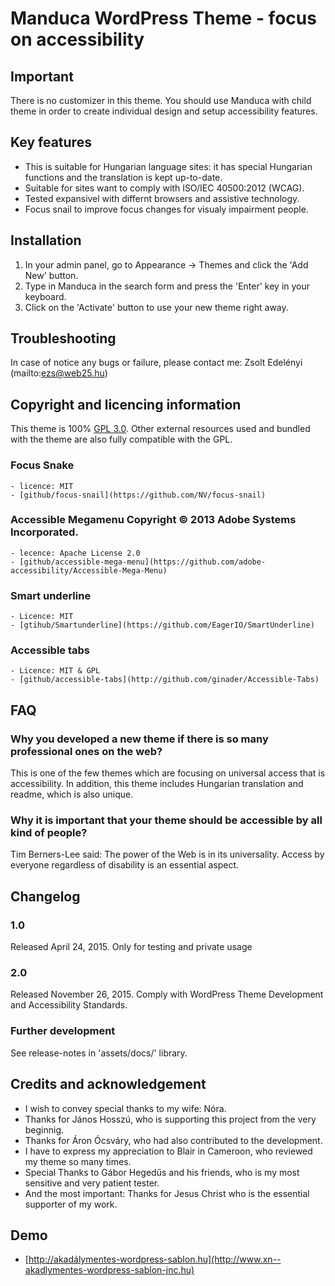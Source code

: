 # Manduca WordPress Theme - focus on accessibility


## Important
There is no customizer in this theme. You should use Manduca with child theme in order to create individual design and setup accessibility features. 

## Key features
* This is suitable for Hungarian language sites: it has special Hungarian functions and the translation is kept up-to-date.
* Suitable for sites want to comply with ISO/IEC 40500:2012 (WCAG).
* Tested expansivel with differnt browsers and assistive technology.
* Focus snail to improve focus changes for visualy impairment people.

## Installation
1. In your admin panel, go to Appearance -> Themes and click the 'Add New' button.
2. Type in Manduca in the search form and press the 'Enter' key in your keyboard.
3. Click on the 'Activate' button to use your new theme right away.

## Troubleshooting
In case of notice any bugs or failure, please contact me: Zsolt Edelényi (mailto:ezs@web25.hu)

## Copyright and licencing information
This theme is 100% [GPL 3.0](https://www.gnu.org/licenses/gpl-3.0.en.html). Other external resources used and bundled with the theme are also fully compatible with the GPL.

### Focus Snake
    - licence: MIT 
    - [github/focus-snail](https://github.com/NV/focus-snail)
### Accessible Megamenu Copyright © 2013 Adobe Systems Incorporated.
	- lecence: Apache License 2.0 
    - [github/accessible-mega-menu](https://github.com/adobe-accessibility/Accessible-Mega-Menu)
### Smart underline
    - Licence: MIT
	- [gtihub/Smartunderline](https://github.com/EagerIO/SmartUnderline)
### Accessible tabs
	- Licence: MIT & GPL
	- [github/accessible-tabs](http://github.com/ginader/Accessible-Tabs)


## FAQ
### Why you developed a new theme if there is so many professional ones on the web?
This is one of the few themes which are focusing on universal access that is accessibility.  In addition, this theme includes Hungarian translation and readme, which is also unique. 
### Why it is important that your theme should be accessible by all kind of people? 
Tim Berners-Lee said: The power of the Web is in its universality. Access by everyone regardless of disability is an essential aspect.

## Changelog
 
### 1.0
 Released April 24, 2015.
 Only for testing and private usage
 
### 2.0
 Released November 26, 2015.
 Comply with WordPress Theme Development and Accessibility Standards. 
 
### Further development
 See release-notes in 'assets/docs/' library.
 
## Credits and acknowledgement
* I wish to convey special thanks to my wife: Nóra.
* Thanks for János Hosszú, who is supporting this project from the very beginnig.
* Thanks for Áron Ócsváry, who had also contributed to the development. 
* I have to express my appreciation to Blair in Cameroon, who reviewed my theme so many times.
* Special Thanks to Gábor Hegedűs and his friends, who is my most sensitive and very patient tester. 
* And the most important: Thanks for Jesus Christ who is the essential supporter of my work. 

## Demo 
* [http://akadálymentes-wordpress-sablon.hu](http://www.xn--akadlymentes-wordpress-sablon-jnc.hu)
